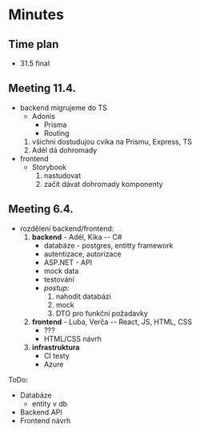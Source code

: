 # Minutes

## Time plan
* 31.5 final

## Meeting 11.4.
* backend migrujeme do TS
    * Adonis
        * Prisma
        * Routing
    1. všichni dostudujou cvika na Prismu, Express, TS
    2. Adél dá dohromady
* frontend
    * Storybook
        1. nastudovat
        2. začít dávat dohromady komponenty

## Meeting 6.4.
* rozdělení backend/frontend:
    1. **backend** - Adél, Kika -- C#
        * databáze - postgres, entitty framework
        * autentizace, autorizace
        * ASP.NET - API
        * mock data
        * testování
        * _postup_:
            1. nahodit databázi
            2. mock
            3. DTO pro funkční požadavky
    2. **frontend** - Luba, Verča -- React, JS, HTML, CSS
        * ???
        * HTML/CSS návrh
    3. **infrastruktura**
        * CI testy
        * Azure

ToDo:
* Databáze
    * entity v db
* Backend API
* Frontend návrh
